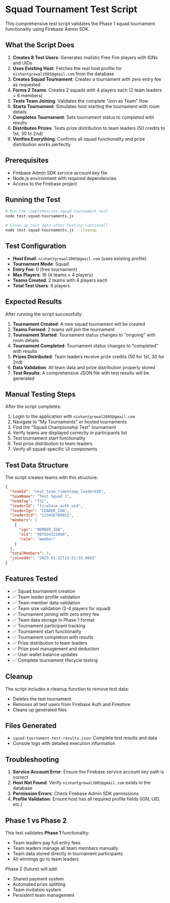 # Squad Tournament Test Script

This comprehensive test script validates the Phase 1 squad tournament functionality using Firebase Admin SDK.

## What the Script Does

1. **Creates 8 Test Users**: Generates realistic Free Fire players with IGNs and UIDs
2. **Uses Existing Host**: Fetches the real host profile for `nishantgrewal2005@gmail.com` from the database
3. **Creates Squad Tournament**: Creates a tournament with zero entry fee as requested
4. **Forms 2 Teams**: Creates 2 squads with 4 players each (2 team leaders + 6 members)
5. **Tests Team Joining**: Validates the complete "Join as Team" flow
6. **Starts Tournament**: Simulates host starting the tournament with room details
7. **Completes Tournament**: Sets tournament status to completed with results
8. **Distributes Prizes**: Tests prize distribution to team leaders (50 credits to 1st, 30 to 2nd)
9. **Verifies Everything**: Confirms all squad functionality and prize distribution works perfectly

## Prerequisites

- Firebase Admin SDK service account key file
- Node.js environment with required dependencies
- Access to the Firebase project

## Running the Test

```bash
# Run the comprehensive squad tournament test
node test-squad-tournaments.js

# Clean up test data after testing (optional)
node test-squad-tournaments.js --cleanup
```

## Test Configuration

- **Host Email**: `nishantgrewal2005@gmail.com` (uses existing profile)
- **Tournament Mode**: Squad
- **Entry Fee**: 0 (free tournament)
- **Max Players**: 16 (4 teams × 4 players)
- **Teams Created**: 2 teams with 4 players each
- **Total Test Users**: 8 players

## Expected Results

After running the script successfully:

1. **Tournament Created**: A new squad tournament will be created
2. **Teams Formed**: 2 teams will join the tournament
3. **Tournament Started**: Tournament status changes to "ongoing" with room details
4. **Tournament Completed**: Tournament status changes to "completed" with results
5. **Prizes Distributed**: Team leaders receive prize credits (50 for 1st, 30 for 2nd)
6. **Data Validation**: All team data and prize distribution properly stored
7. **Test Results**: A comprehensive JSON file with test results will be generated

## Manual Testing Steps

After the script completes:

1. Login to the application with `nishantgrewal2005@gmail.com`
2. Navigate to "My Tournaments" or hosted tournaments
3. Find the "Squad Championship Test" tournament
4. Verify teams are displayed correctly in participants list
5. Test tournament start functionality
6. Test prize distribution to team leaders
7. Verify all squad-specific UI components

## Test Data Structure

The script creates teams with this structure:
```json
{
  "teamId": "test_team_timestamp_leaderUID",
  "teamName": "Test Squad 1",
  "teamTag": "TS1",
  "leaderId": "firebase_auth_uid",
  "leaderIgn": "LEADER_IGN",
  "leaderUid": "123456789012",
  "members": [
    {
      "ign": "MEMBER_IGN",
      "uid": "987654321098",
      "role": "member"
    }
  ],
  "totalMembers": 4,
  "joinedAt": "2025-01-22T13:51:35.000Z"
}
```

## Features Tested

- ✅ Squad tournament creation
- ✅ Team leader profile validation
- ✅ Team member data validation
- ✅ Team size validation (2-4 players for squad)
- ✅ Tournament joining with zero entry fee
- ✅ Team data storage in Phase 1 format
- ✅ Tournament participant tracking
- ✅ Tournament start functionality
- ✅ Tournament completion with results
- ✅ Prize distribution to team leaders
- ✅ Prize pool management and deduction
- ✅ User wallet balance updates
- ✅ Complete tournament lifecycle testing

## Cleanup

The script includes a cleanup function to remove test data:
- Deletes the test tournament
- Removes all test users from Firebase Auth and Firestore
- Cleans up generated files

## Files Generated

- `squad-tournament-test-results.json`: Complete test results and data
- Console logs with detailed execution information

## Troubleshooting

1. **Service Account Error**: Ensure the Firebase service account key path is correct
2. **Host Not Found**: Verify `nishantgrewal2005@gmail.com` exists in the database
3. **Permission Errors**: Check Firebase Admin SDK permissions
4. **Profile Validation**: Ensure host has all required profile fields (IGN, UID, etc.)

## Phase 1 vs Phase 2

This test validates **Phase 1** functionality:
- Team leaders pay full entry fees
- Team leaders manage all team members manually
- Team data stored directly in tournament participants
- All winnings go to team leaders

Phase 2 (future) will add:
- Shared payment system
- Automated prize splitting
- Team invitation system
- Persistent team management